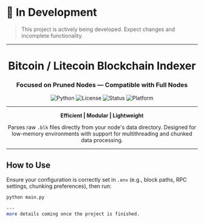 # 🚧 In Development
> This project is actively being developed. Expect changes and incomplete functionality.

---

<div align="center">

# Bitcoin / Litecoin Blockchain Indexer

### Focused on **Pruned Nodes** — Compatible with Full Nodes

![Python](https://img.shields.io/badge/Python-3.8+-blue?logo=python&logoColor=white)
![License](https://img.shields.io/badge/License-MIT-green)
![Status](https://img.shields.io/badge/Status-Alpha-orange)
![Platform](https://img.shields.io/badge/Platform-Bitcoin%20%7C%20Litecoin-yellow)

---

**Efficient | Modular | Lightweight**

Parses raw `.blk` files directly from your node's data directory. Designed for low-memory environments with support for multithreading and chunked data processing.

</div>

---

## How to Use

Ensure your configuration is correctly set in `.env` (e.g., block paths, RPC settings, chunking preferences), then run:

```bash
python main.py

---
more details coming once the project is finished.
